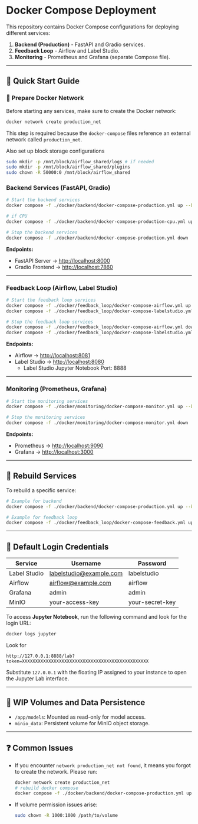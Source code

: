 # Docker Compose Deployment

This repository contains Docker Compose configurations for deploying different services:

1. **Backend (Production)** - FastAPI and Gradio services.
2. **Feedback Loop** - Airflow and Label Studio.
3. **Monitoring** - Prometheus and Grafana (separate Compose file).

---

## 🚀 **Quick Start Guide**

### 🔗 **Prepare Docker Network**

Before starting any services, make sure to create the Docker network:

```bash
docker network create production_net
```

This step is required because the `docker-compose` files reference an external network called `production_net`.

Also set up block storage configurations

```bash
sudo mkdir -p /mnt/block/airflow_shared/logs # if needed
sudo mkdir -p /mnt/block/airflow_shared/plugins
sudo chown -R 50000:0 /mnt/block/airflow_shared
```


### Backend Services (FastAPI, Gradio)

```bash
# Start the backend services
docker compose -f ./docker/backend/docker-compose-production.yml up --build -d

# if CPU
docker compose -f ./docker/backend/docker-compose-production-cpu.yml up --build -d

# Stop the backend services
docker compose -f ./docker/backend/docker-compose-production.yml down
```

**Endpoints:**

* FastAPI Server → [http://localhost:8000](http://localhost:8000)
* Gradio Frontend → [http://localhost:7860](http://localhost:7860)

---

### Feedback Loop (Airflow, Label Studio)

```bash
# Start the feedback loop services
docker compose -f ./docker/feedback_loop/docker-compose-airflow.yml up --build -d
docker compose -f ./docker/feedback_loop/docker-compose-labelstudio.yml up --build -d

# Stop the feedback loop services
docker compose -f ./docker/feedback_loop/docker-compose-airflow.yml down
docker compose -f ./docker/feedback_loop/docker-compose-labelstudio.yml down
```

**Endpoints:**

* Airflow → [http://localhost:8081](http://localhost:8081)
* Label Studio → [http://localhost:8080](http://localhost:8080)
  * Label Studio Jupyter Notebook Port: 8888

---

### Monitoring (Prometheus, Grafana)

```bash
# Start the monitoring services
docker compose -f ./docker/monitoring/docker-compose-monitor.yml up --build -d

# Stop the monitoring services
docker compose -f ./docker/monitoring/docker-compose-monitor.yml down
```

**Endpoints:**

* Prometheus → [http://localhost:9090](http://localhost:9090)
* Grafana → [http://localhost:3000](http://localhost:3000)

---

## 🔄 **Rebuild Services**

To rebuild a specific service:

```bash
# Example for backend
docker compose -f ./docker/backend/docker-compose-production.yml up --build -d fastapi_server

# Example for feedback loop
docker compose -f ./docker/feedback_loop/docker-compose-feedback.yml up --build -d airflow
```

---

## 🔑 **Default Login Credentials**

| Service      | Username                | Password        |
|--------------|-------------------------|-----------------|
| Label Studio | labelstudio@example.com | labelstudio     |
| Airflow      | airflow@example.com     | airflow         |
| Grafana      | admin                   | admin           |
| MinIO        | your-access-key         | your-secret-key |

To access **Jupyter Notebook**, run the following command and look for the login URL:

```bash
docker logs jupyter
```
Look for
```
http://127.0.0.1:8888/lab?token=XXXXXXXXXXXXXXXXXXXXXXXXXXXXXXXXXXXXXXXXXXXXXXXX
```
Substitute `127.0.0.1` with the floating IP assigned to your instance to open the Jupyter Lab interface.

---

## 📂 **WIP Volumes and Data Persistence**

* `/app/models`: Mounted as read-only for model access.
* `minio_data`: Persistent volume for MinIO object storage.

---

## ❓ **Common Issues**

* If you encounter `network production_net not found`, it means you forgot to create the network. Please run:

  ```bash
  docker network create production_net
  # rebuild docker compose
  docker compose -f ./docker/backend/docker-compose-production.yml up --build -d
  ```

* If volume permission issues arise:

  ```bash
  sudo chown -R 1000:1000 /path/to/volume
  ```
